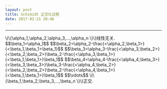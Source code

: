 ```yaml
---
layout: post
title: Schimidt 正交化过程
date: 2017-02-21 20:46
---
```


----------------
<div>
\(\{\alpha_1,\alpha_2,\alpha_3,...,\alpha_n \}\)线性无关.<br/>
$$\beta_1=\alpha_1$$
$$\beta_2=\alpha_2-\frac{<\alpha_2,\beta_1>}{<\beta_1,\beta_1>\beta_1}$$
$$\beta_3=\alpha_3-\frac{<\alpha_3,\beta_2>}{<\beta_2,\beta_2>}\beta_2-\frac{<\alpha_3,\beta_1>}{<\beta_1,\beta_1>}\beta_1$$
$$\beta_4=\alpha_4-\frac{<\alpha_4,\beta_3>}{<\beta_3,\beta_3>}\beta_3-\frac{<\alpha_4,\beta_2>}{<\beta_2,\beta_2>}\beta_2-\frac{<\alpha_4,\beta_1>}{<\beta_1,\beta_1>}\beta_1$$
$$\vdots$$
\(\{\beta_1,\beta_2,\beta_3,...,\beta_n \}\)正交.<br/>


</div>

